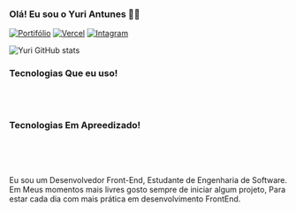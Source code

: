 
### Olá! Eu sou o Yuri Antunes 🤙🏻

[![Portifólio](https://img.shields.io/badge/Blogger-FF5722?style=for-the-badge&logo=blogger&logoColor=white)](https://portif-lio-yuri.vercel.app/)
[![Vercel](https://img.shields.io/badge/Vercel-000000?style=for-the-badge&logo=vercel&logoColor=white)](https://vercel.com/yuri-antunes-devs-projects)
[![Intagram](https://img.shields.io/badge/Instagram-E4405F?style=for-the-badge&logo=instagram&logoColor=white
)](site)


![Yuri GitHub stats](https://github-readme-stats.vercel.app/api?username=yuriantunesdev&show_icons=true&theme=transparent)

### Tecnologias Que eu uso!

<div style="display: inline_block"></br>
    <img alt=""html5 src="https://img.shields.io/badge/HTML5-E34F26?style=for-the-badge&logo=html5&logoColor=white"/>
    <img alt=""Css src="https://img.shields.io/badge/CSS3-1572B6?style=for-the-badge&logo=css3&logoColor=white"/>
</div>

### Tecnologias Em Apreedizado!

<div style="display: inline_block"></br>
      <img alt=""JavaScript src="https://img.shields.io/badge/JavaScript-F7DF1E?style=for-the-badge&logo=javascript&logoColor=black"/>
    <img alt=""Saas src="https://img.shields.io/badge/Sass-CC6699?style=for-the-badge&logo=sass&logoColor=white"/>

</div></br>

Eu sou um Desenvolvedor Front-End, Estudante de Engenharia de Software.
Em Meus momentos mais livres gosto sempre de iniciar algum projeto, Para estar cada dia com mais prática em desenvolvimento FrontEnd.


